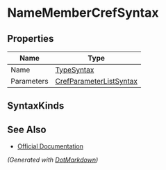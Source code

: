 # NameMemberCrefSyntax

## Properties

| Name       | Type                                                  |
| ---------- | ----------------------------------------------------- |
| Name       | [TypeSyntax](TypeSyntax.md)                           |
| Parameters | [CrefParameterListSyntax](CrefParameterListSyntax.md) |

## SyntaxKinds

## See Also

* [Official Documentation](https://docs.microsoft.com/en-us/dotnet/api/microsoft.codeanalysis.csharp.syntax.namemembercrefsyntax)


*\(Generated with [DotMarkdown](http://github.com/JosefPihrt/DotMarkdown)\)*